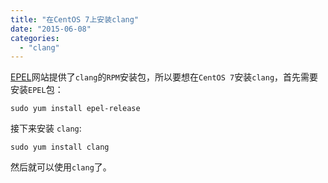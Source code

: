 ```yaml
---
title: "在CentOS 7上安装clang"
date: "2015-06-08"
categories: 
  - "clang"
---
```


[EPEL](http://fedoraproject.org/wiki/EPEL)网站提供了`clang`的`RPM`安装包，所以要想在`CentOS 7`安装`clang`，首先需要安装`EPEL`包：

```
sudo yum install epel-release
```

接下来安装 `clang`:

```
sudo yum install clang
```

然后就可以使用`clang`了。
